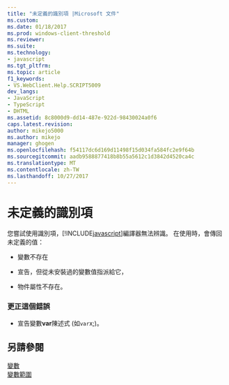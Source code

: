 ```yaml
---
title: "未定義的識別項 |Microsoft 文件"
ms.custom: 
ms.date: 01/18/2017
ms.prod: windows-client-threshold
ms.reviewer: 
ms.suite: 
ms.technology:
- javascript
ms.tgt_pltfrm: 
ms.topic: article
f1_keywords:
- VS.WebClient.Help.SCRIPT5009
dev_langs:
- JavaScript
- TypeScript
- DHTML
ms.assetid: 8c8000d9-dd14-487e-922d-98430024a0f6
caps.latest.revision: 
author: mikejo5000
ms.author: mikejo
manager: ghogen
ms.openlocfilehash: f54117dc6d169d11498f15d034fa584fc2e9f64b
ms.sourcegitcommit: aadb9588877418b8b55a5612c1d3842d4520ca4c
ms.translationtype: MT
ms.contentlocale: zh-TW
ms.lasthandoff: 10/27/2017
---
```

# <a name="undefined-identifier"></a>未定義的識別項
您嘗試使用識別項，[!INCLUDE[javascript](../../javascript/includes/javascript-md.md)]編譯器無法辨識。 在使用時，會傳回未定義的值：  
  
-   變數不存在  
  
-   宣告，但從未安裝過的變數值指派給它，  
  
-   物件屬性不存在。  
  
### <a name="to-correct-this-error"></a>更正這個錯誤  
  
-   宣告變數**var**陳述式 (如`var`x;)。  
  
## <a name="see-also"></a>另請參閱  
 [變數](../../javascript/variables-javascript.md)   
 [變數範圍](../../javascript/advanced/variable-scope-javascript.md)